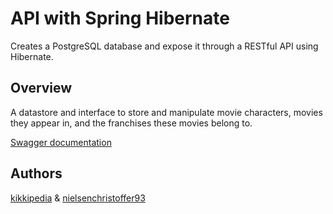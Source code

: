 # API with Spring Hibernate
Creates a PostgreSQL database and expose it through a RESTful API using Hibernate. 

## Overview

A datastore and interface to store and manipulate movie characters, movies they appear in, and the franchises these movies belong to.

[Swagger documentation](https://assignment-3-hibernate-heroku.herokuapp.com/swagger-ui/index.html?configUrl=/v3/api-docs/swagger-config)

## Authors

[kikkipedia](https://github.com/kikkipedia) & [nielsenchristoffer93](https://github.com/nielsenchristoffer93)

